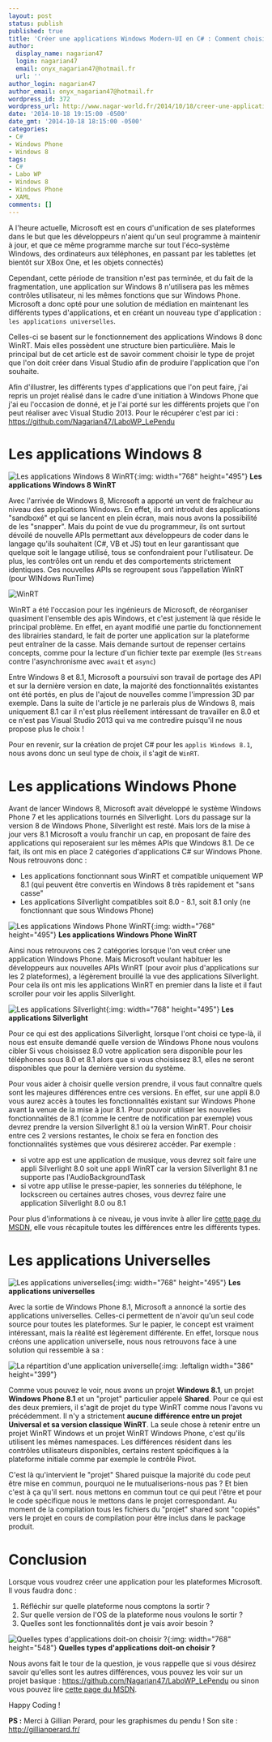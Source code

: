 ```yaml
---
layout: post
status: publish
published: true
title: 'Créer une applications Windows Modern-UI en C# : Comment choisir ?'
author:
  display_name: nagarian47
  login: nagarian47
  email: onyx_nagarian47@hotmail.fr
  url: ''
author_login: nagarian47
author_email: onyx_nagarian47@hotmail.fr
wordpress_id: 372
wordpress_url: http://www.nagar-world.fr/2014/10/18/creer-une-applications-windows-modern/
date: '2014-10-18 19:15:00 -0500'
date_gmt: '2014-10-18 18:15:00 -0500'
categories:
- C#
- Windows Phone
- Windows 8
tags:
- C#
- Labo WP
- Windows 8
- Windows Phone
- XAML
comments: []
---
```


A l'heure actuelle, Microsoft est en cours d'unification de ses plateformes dans le but que les développeurs n'aient qu'un seul programme à maintenir à jour, et que ce même programme marche sur tout l'éco-système Windows, des ordinateurs aux téléphones, en passant par les tablettes (et bientôt sur XBox One, et les objets connectés)

Cependant, cette période de transition n'est pas terminée, et du fait de la fragmentation, une application sur Windows 8 n'utilisera pas les mêmes contrôles utilisateur, ni les mêmes fonctions que sur Windows Phone. Microsoft a donc opté pour une solution de médiation en maintenant les différents types d'applications, et en créant un nouveau type d'application : `les applications universelles`.

Celles-ci se basent sur le fonctionnement des applications Windows 8 donc WinRT. Mais elles possèdent une structure bien particulière. Mais le principal but de cet article est de savoir comment choisir le type de projet que l'on doit créer dans Visual Studio afin de produire l'application que l'on souhaite.

<!--more-->

Afin d'illustrer, les différents types d'applications que l'on peut faire, j'ai repris un projet réalisé dans le cadre d'une initiation à Windows Phone que j'ai eu l'occasion de donné, et je l'ai porté sur les différents projets que l'on peut réaliser avec Visual Studio 2013. Pour le récupérer c'est par ici : <https://github.com/Nagarian47/LaboWP_LePendu>

# Les applications Windows 8

![Les applications Windows 8 WinRT](/assets/images/uploads/2014/10/AppWindows.png){:img: width="768" height="495"}
**Les applications Windows 8 WinRT**

Avec l'arrivée de Windows 8, Microsoft a apporté un vent de fraîcheur au niveau des applications Windows. En effet, ils ont introduit des applications "sandboxé" et qui se lancent en plein écran, mais nous avons la possibilité de les "snapper". Mais du point de vue du programmeur, ils ont surtout dévoilé de nouvelle APIs permettant aux développeurs de coder dans le langage qu'ils souhaitent (C#, VB et JS) tout en leur garantissant que quelque soit le langage utilisé, tous se confondraient pour l'utilisateur. De plus, les contrôles ont un rendu et des comportements strictement identiques. Ces nouvelles APIs se regroupent sous l’appellation WinRT (pour WINdows RunTime)

![WinRT](/assets/images/uploads/2014/10/winRT.png)

WinRT a été l'occasion pour les ingénieurs de Microsoft, de réorganiser quasiment l'ensemble des apis Windows, et c'est justement là que réside le principal problème. En effet, en ayant modifié une partie du fonctionnement des librairies standard, le fait de porter une application sur la plateforme peut entraîner de la casse. Mais demande surtout de repenser certains concepts, comme pour la lecture d'un fichier texte par exemple (les `Streams` contre l'asynchronisme avec `await` et `async`)

Entre Windows 8 et 8.1, Microsoft a poursuivi son travail de portage des API et sur la dernière version en date, la majorité des fonctionnalités existantes ont été portés, en plus de l'ajout de nouvelles comme l'impression 3D par exemple. Dans la suite de l'article je ne parlerais plus de Windows 8, mais uniquement 8.1 car il n'est plus réellement intéressant de travailler en 8.0 et ce n'est pas Visual Studio 2013 qui va me contredire puisqu'il ne nous propose plus le choix !

Pour en revenir, sur la création de projet C# pour les `applis Windows 8.1`, nous avons donc un seul type de choix, il s'agit de `WinRT`.

# Les applications Windows Phone

Avant de lancer Windows 8, Microsoft avait développé le système Windows Phone 7 et les applications tournés en Silverlight. Lors du passage sur la version 8 de Windows Phone, Silverlight est resté. Mais lors de la mise à jour vers 8.1 Microsoft a voulu franchir un cap, en proposant de faire des applications qui reposeraient sur les mêmes APIs que Windows 8.1. De ce fait, ils ont mis en place 2 catégories d'applications C# sur Windows Phone. Nous retrouvons donc :

- Les applications fonctionnant sous WinRT et compatible uniquement WP 8.1 (qui peuvent être convertis en Windows 8 très rapidement et "sans casse"
- Les applications Silverlight compatibles soit 8.0 - 8.1, soit 8.1 only (ne fonctionnant que sous Windows Phone)

![Les applications Windows Phone WinRT](/assets/images/uploads/2014/10/AppWindowsPhone1.png){:img: width="768" height="495"}
**Les applications Windows Phone WinRT**

Ainsi nous retrouvons ces 2 catégories lorsque l'on veut créer une application Windows Phone. Mais Microsoft voulant habituer les développeurs aux nouvelles APIs WinRT (pour avoir plus d'applications sur les 2 plateformes), a légèrement brouillé la vue des applications Silverlight. Pour cela ils ont mis les applications WinRT en premier dans la liste et il faut scroller pour voir les applis Silverlight.

![Les applications Silverlight](/assets/images/uploads/2014/10/AppWindowsPhone2.png){:img: width="768" height="495"}
**Les applications Silverlight**

Pour ce qui est des applications Silverlight, lorsque l'ont choisi ce type-là, il nous est ensuite demandé quelle version de Windows Phone nous voulons cibler Si vous choisissez 8.0 votre application sera disponible pour les téléphones sous 8.0 et 8.1 alors que si vous choisissez 8.1, elles ne seront disponibles que pour la dernière version du système.

Pour vous aider à choisir quelle version prendre, il vous faut connaître quels sont les majeures différences entre ces versions. En effet, sur une appli 8.0 vous aurez accès à toutes les fonctionnalités existant sur Windows Phone avant la venue de la mise à jour 8.1. Pour pouvoir utiliser les nouvelles fonctionnalités de 8.1 (comme le centre de notification par exemple) vous devrez prendre la version Silverlight 8.1 où la version WinRT. Pour choisir entre ces 2 versions restantes, le choix se fera en fonction des fonctionnalités systèmes que vous désirerez accéder. Par exemple :

- si votre app est une application de musique, vous devrez soit faire une appli Silverlight 8.0 soit une appli WinRT car la version Silverlight 8.1 ne supporte pas l'AudioBackgroundTask
- si votre app utilise le presse-papier, les sonneries du téléphone, le lockscreen ou certaines autres choses, vous devrez faire une application Silverlight 8.0 ou 8.1

Pour plus d'informations à ce niveau, je vous invite à aller lire [cette page du MSDN](http://msdn.microsoft.com/fr-FR/library/windows/apps/dn642082(v=vs.105).aspx), elle vous récapitule toutes les différences entre les différents types.

# Les applications Universelles

![Les applications universelles](/assets/images/uploads/2014/10/AppUniversal.png){:img: width="768" height="495"}
**Les applications universelles**

Avec la sortie de Windows Phone 8.1, Microsoft a annoncé la sortie des applications universelles. Celles-ci permettent de n'avoir qu'un seul code source pour toutes les plateformes. Sur le papier, le concept est vraiment intéressant, mais la réalité est légèrement différente. En effet, lorsque nous créons une application universelle, nous nous retrouvons face à une solution qui ressemble à sa :

![La répartition d'une application universelle](/assets/images/uploads/2014/10/UniversalSolution.png){:img: .leftalign width="386" height="399"}

Comme vous pouvez le voir, nous avons un projet **Windows 8.1**, un projet **Windows Phone 8.1** et un "projet" particulier appelé **Shared**. Pour ce qui est des deux premiers, il s'agit de projet du type WinRT comme nous l'avons vu précédemment. Il n'y a strictement **aucune différence entre un projet Universal et sa version classique WinRT**. La seule chose à retenir entre un projet WinRT Windows et un projet WinRT Windows Phone, c'est qu'ils utilisent les mêmes namespaces. Les différences résident dans les contrôles utilisateurs disponibles, certains restent spécifiques à la plateforme initiale comme par exemple le contrôle Pivot.

C'est là qu'intervient le "projet" Shared puisque la majorité du code peut être mise en commun, pourquoi ne le mutualiserions-nous pas ? Et bien c'est à ça qu'il sert. nous mettons en commun tout ce qui peut l'être et pour le code spécifique nous le mettons dans le projet correspondant. Au moment de la compilation tous les fichiers du "projet" shared sont "copiés" vers le projet en cours de compilation pour être inclus dans le package produit.

# Conclusion

Lorsque vous voudrez créer une application pour les plateformes Microsoft. Il vous faudra donc :

1. Réfléchir sur quelle plateforme nous comptons la sortir ?
2. Sur quelle version de l'OS de la plateforme nous voulons le sortir ?
3. Quelles sont les fonctionnalités dont je vais avoir besoin ?

![Quelles types d'applications doit-on choisir ?](/assets/images/uploads/2014/10/Appsbyplateform.png){:img: width="768" height="548"}
**Quelles types d'applications doit-on choisir ?**

Nous avons fait le tour de la question, je vous rappelle que si vous désirez savoir qu'elles sont les autres différences, vous pouvez les voir sur un projet basique : <https://github.com/Nagarian47/LaboWP_LePendu> ou sinon vous pouvez lire [cette page du MSDN](http://msdn.microsoft.com/fr-FR/library/windows/apps/dn642082(v=vs.105).aspx).

Happy Coding !

**PS :** Merci à Gillian Perard, pour les graphismes du pendu ! Son site : <http://gillianperard.fr/>

